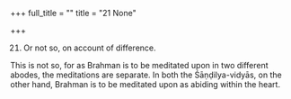 +++
full_title = ""
title = "21 None"

+++


21. Or not so, on account of difference.

This is not so, for as Brahman is to be meditated upon in two different abodes, the meditations are separate. In both the Śāṇḍilya-vidyās, on the other hand, Brahman is to be meditated upon as abiding within the heart.

